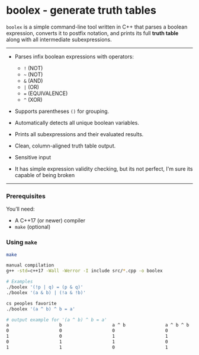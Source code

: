 # boolex - generate truth tables

`boolex` is a simple command-line tool written in C++ that parses a boolean expression, converts it to postfix notation, and prints its full **truth table** along with all intermediate subexpressions.

---

- Parses infix boolean expressions with operators:
  - `!` (NOT)
  - `~` (NOT)
  - `&` (AND)
  - `|` (OR)
  - `=` (EQUIVALENCE)
  - `^` (XOR)
- Supports parentheses `()` for grouping.
- Automatically detects all unique boolean variables.
- Prints all subexpressions and their evaluated results.
- Clean, column-aligned truth table output.

- Sensitive input
- It has simple expression validity checking, but its not perfect, I'm sure its capable of being broken
---


### Prerequisites
You’ll need:
- A C++17 (or newer) compiler
- `make` (optional)

### Using `make`
```bash
make 

manual compilation
g++ -std=c++17 -Wall -Werror -I include src/*.cpp -o boolex

# Examples 
./boolex '(!p | q) = (p & q)'
./boolex '(a & b) | (!a & !b)'

cs peoples favorite
./boolex '(a ^ b) ^ b = a'

# output example for '(a ^ b) ^ b = a'
a                   b                   a ^ b               a ^ b ^ b           a ^ b ^ b = a
0                   0                   0                   0                   1
1                   0                   1                   1                   1
0                   1                   1                   0                   1
1                   1                   0                   1                   1

